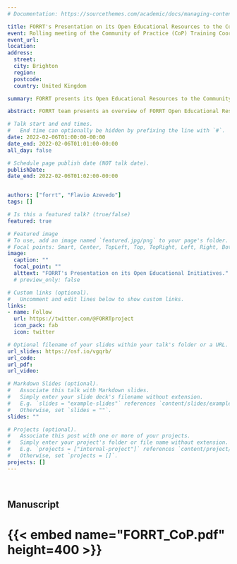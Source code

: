 ```yaml
---
# Documentation: https://sourcethemes.com/academic/docs/managing-content/

title: FORRT's Presentation on its Open Educational Resources to the Community of Practice (CoP) Training Coordinators
event: Rolling meeting of the Community of Practice (CoP) Training Coordinators
event_url: 
location: 
address:
  street:
  city: Brighton 
  region:
  postcode:
  country: United Kingdom

summary: FORRT presents its Open Educational Resources to the Community of Practice (CoP) Training Coordinators.

abstract: FORRT team presents an overview of FORRT Open Educational Resources to the Community of Practice (CoP) Training Coordinators.

# Talk start and end times.
#   End time can optionally be hidden by prefixing the line with `#`.
date: 2022-02-06T01:00:00-00:00
date_end: 2022-02-06T01:01:00-00:00
all_day: false

# Schedule page publish date (NOT talk date).
publishDate: 
date_end: 2022-02-06T01:02:00-00:00


authors: ["forrt", "Flavio Azevedo"]
tags: []

# Is this a featured talk? (true/false)
featured: true

# Featured image
# To use, add an image named `featured.jpg/png` to your page's folder. 
# Focal points: Smart, Center, TopLeft, Top, TopRight, Left, Right, BottomLeft, Bottom, BottomRight.
image:
  caption: ""
  focal_point: ""
  alttext: "FORRT's Presentation on its Open Educational Initiatives."
  # preview_only: false

# Custom links (optional).
#   Uncomment and edit lines below to show custom links.
links:
- name: Follow
  url: https://twitter.com/@FORRTproject
  icon_pack: fab
  icon: twitter

# Optional filename of your slides within your talk's folder or a URL.
url_slides: https://osf.io/vgqrb/
url_code:
url_pdf:
url_video: 

# Markdown Slides (optional).
#   Associate this talk with Markdown slides.
#   Simply enter your slide deck's filename without extension.
#   E.g. `slides = "example-slides"` references `content/slides/example-slides.md`.
#   Otherwise, set `slides = ""`.
slides: ""

# Projects (optional).
#   Associate this post with one or more of your projects.
#   Simply enter your project's folder or file name without extension.
#   E.g. `projects = ["internal-project"]` references `content/project/deep-learning/index.md`.
#   Otherwise, set `projects = []`.
projects: []
---
```


<br>


## Manuscript


# {{< embed name="FORRT_CoP.pdf" height=400 >}}


<br>
